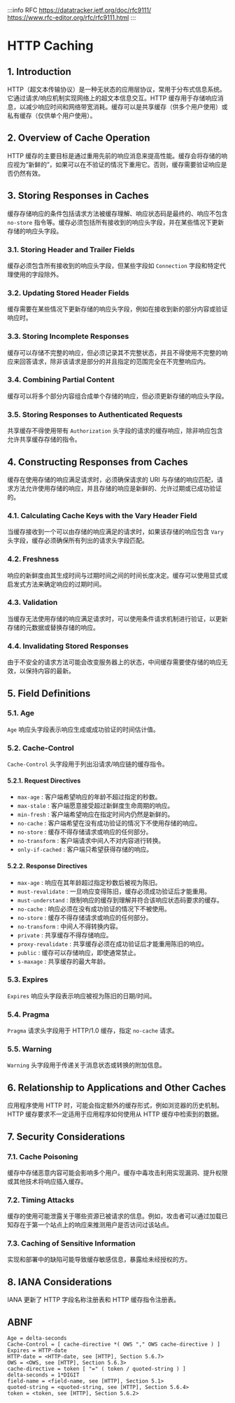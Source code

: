 :::info RFC
<https://datatracker.ietf.org/doc/rfc9111/>  
<https://www.rfc-editor.org/rfc/rfc9111.html>
:::

# HTTP Caching

## 1. Introduction

HTTP（超文本传输协议）是一种无状态的应用层协议，常用于分布式信息系统。它通过请求/响应机制实现网络上的超文本信息交互。HTTP 缓存用于存储响应消息，以减少响应时间和网络带宽消耗。缓存可以是共享缓存（供多个用户使用）或私有缓存（仅供单个用户使用）。

## 2. Overview of Cache Operation

HTTP 缓存的主要目标是通过重用先前的响应消息来提高性能。缓存会将存储的响应视为“新鲜的”，如果可以在不验证的情况下重用它。否则，缓存需要验证响应是否仍然有效。

## 3. Storing Responses in Caches

缓存存储响应的条件包括请求方法被缓存理解、响应状态码是最终的、响应不包含 `no-store` 指令等。缓存必须包括所有接收到的响应头字段，并在某些情况下更新存储的响应头字段。

### 3.1. Storing Header and Trailer Fields

缓存必须包含所有接收到的响应头字段，但某些字段如 `Connection` 字段和特定代理使用的字段除外。

### 3.2. Updating Stored Header Fields

缓存需要在某些情况下更新存储的响应头字段，例如在接收到新的部分内容或验证响应时。

### 3.3. Storing Incomplete Responses

缓存可以存储不完整的响应，但必须记录其不完整状态，并且不得使用不完整的响应来回答请求，除非该请求是部分的并且指定的范围完全在不完整响应内。

### 3.4. Combining Partial Content

缓存可以将多个部分内容组合成单个存储的响应，但必须更新存储的响应头字段。

### 3.5. Storing Responses to Authenticated Requests

共享缓存不得使用带有 `Authorization` 头字段的请求的缓存响应，除非响应包含允许共享缓存存储的指令。

## 4. Constructing Responses from Caches

缓存在使用存储的响应满足请求时，必须确保请求的 URI 与存储的响应匹配，请求方法允许使用存储的响应，并且存储的响应是新鲜的、允许过期或已成功验证的。

### 4.1. Calculating Cache Keys with the Vary Header Field

当缓存接收到一个可以由存储的响应满足的请求时，如果该存储的响应包含 `Vary` 头字段，缓存必须确保所有列出的请求头字段匹配。

### 4.2. Freshness

响应的新鲜度由其生成时间与过期时间之间的时间长度决定。缓存可以使用显式或启发式方法来确定响应的过期时间。

### 4.3. Validation

当缓存无法使用存储的响应满足请求时，可以使用条件请求机制进行验证，以更新存储的元数据或替换存储的响应。

### 4.4. Invalidating Stored Responses

由于不安全的请求方法可能会改变服务器上的状态，中间缓存需要使存储的响应无效，以保持内容的最新。

## 5. Field Definitions

### 5.1. Age

`Age` 响应头字段表示响应生成或成功验证的时间估计值。

### 5.2. Cache-Control

`Cache-Control` 头字段用于列出沿请求/响应链的缓存指令。

#### 5.2.1. Request Directives

- `max-age` : 客户端希望响应的年龄不超过指定的秒数。
- `max-stale` : 客户端愿意接受超过新鲜度生命周期的响应。
- `min-fresh` : 客户端希望响应在指定时间内仍然是新鲜的。
- `no-cache` : 客户端希望在没有成功验证的情况下不使用存储的响应。
- `no-store` : 缓存不得存储请求或响应的任何部分。
- `no-transform` : 客户端请求中间人不对内容进行转换。
- `only-if-cached` : 客户端只希望获得存储的响应。

#### 5.2.2. Response Directives

- `max-age` : 响应在其年龄超过指定秒数后被视为陈旧。
- `must-revalidate` : 一旦响应变得陈旧，缓存必须成功验证后才能重用。
- `must-understand` : 限制响应的缓存到理解并符合该响应状态码要求的缓存。
- `no-cache` : 响应必须在没有成功验证的情况下不被使用。
- `no-store` : 缓存不得存储请求或响应的任何部分。
- `no-transform` : 中间人不得转换内容。
- `private` : 共享缓存不得存储响应。
- `proxy-revalidate` : 共享缓存必须在成功验证后才能重用陈旧的响应。
- `public` : 缓存可以存储响应，即使通常禁止。
- `s-maxage` : 共享缓存的最大年龄。

### 5.3. Expires

`Expires` 响应头字段表示响应被视为陈旧的日期/时间。

### 5.4. Pragma

`Pragma` 请求头字段用于 HTTP/1.0 缓存，指定 `no-cache` 请求。

### 5.5. Warning

`Warning` 头字段用于传递关于消息状态或转换的附加信息。

## 6. Relationship to Applications and Other Caches

应用程序使用 HTTP 时，可能会指定额外的缓存形式，例如浏览器的历史机制。HTTP 缓存要求不一定适用于应用程序如何使用从 HTTP 缓存中检索到的数据。

## 7. Security Considerations

### 7.1. Cache Poisoning

缓存中存储恶意内容可能会影响多个用户。缓存中毒攻击利用实现漏洞、提升权限或其他技术将响应插入缓存。

### 7.2. Timing Attacks

缓存的使用可能泄露关于哪些资源已被请求的信息。例如，攻击者可以通过加载已知存在于第一个站点上的响应来推测用户是否访问过该站点。

### 7.3. Caching of Sensitive Information

实现和部署中的缺陷可能导致缓存敏感信息，暴露给未经授权的方。

## 8. IANA Considerations

IANA 更新了 HTTP 字段名称注册表和 HTTP 缓存指令注册表。

## ABNF

```abnf
Age = delta-seconds
Cache-Control = [ cache-directive *( OWS "," OWS cache-directive ) ]
Expires = HTTP-date
HTTP-date = <HTTP-date, see [HTTP], Section 5.6.7>
OWS = <OWS, see [HTTP], Section 5.6.3>
cache-directive = token [ "=" ( token / quoted-string ) ]
delta-seconds = 1*DIGIT
field-name = <field-name, see [HTTP], Section 5.1>
quoted-string = <quoted-string, see [HTTP], Section 5.6.4>
token = <token, see [HTTP], Section 5.6.2>
```
